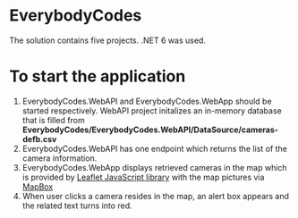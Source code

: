 # EverybodyCodes
The solution contains five projects. .NET 6 was used.

# To start the application
1) EverybodyCodes.WebAPI and EverybodyCodes.WebApp should be started respectively. WebAPI project initalizes an in-memory database that is filled from **EverybodyCodes/EverybodyCodes.WebAPI/DataSource/cameras-defb.csv**
2) EverybodyCodes.WebAPI has one endpoint which returns the list of the camera information.
3) EverybodyCodes.WebApp displays retrieved cameras in the map which is provided by [Leaflet JavaScript library](https://leafletjs.com/examples/quick-start/) with the map pictures via [MapBox](https://www.mapbox.com/studio/account/tokens/)
4) When user clicks a camera resides in the map, an alert box appears and the related text turns into red.
